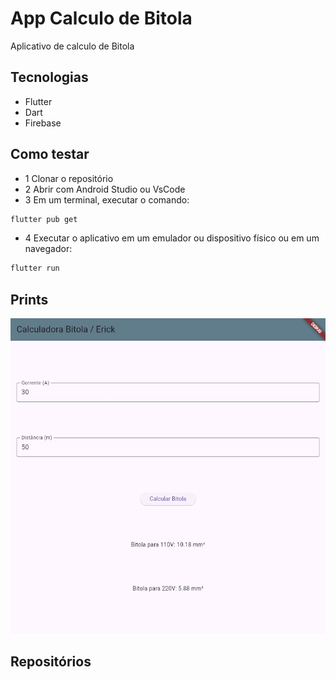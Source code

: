 # App Calculo de Bitola
Aplicativo de calculo de Bitola 

## Tecnologias
- Flutter
- Dart
- Firebase

## Como testar
- 1 Clonar o repositório
- 2 Abrir com Android Studio ou VsCode
- 3 Em um terminal, executar o comando:
```bash
flutter pub get
```
- 4 Executar o aplicativo em um emulador ou dispositivo físico ou em um navegador:
```bash
flutter run
```

## Prints 
![Calculadora](print.png)

## Repositórios 
